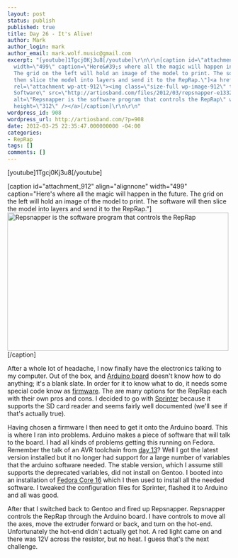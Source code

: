 ```yaml
---
layout: post
status: publish
published: true
title: Day 26 - It's Alive!
author: Mark
author_login: mark
author_email: mark.wolf.music@gmail.com
excerpt: "[youtube]1Tgcj0Kj3u8[/youtube]\r\n\r\n[caption id=\"attachment_912\" align=\"alignnone\"
  width=\"499\" caption=\"Here&#39;s where all the magic will happen in the future.
  The grid on the left will hold an image of the model to print. The software will
  then slice the model into layers and send it to the RepRap.\"]<a href=\"http://artiosband.com/blog/2012/03/25/day-26-its-alive/repsnapper/\"
  rel=\"attachment wp-att-912\"><img class=\"size-full wp-image-912\" title=\"Repsnapper
  Software\" src=\"http://artiosband.com/files/2012/03/repsnapper-e1332764413708.png\"
  alt=\"Repsnapper is the software program that controls the RepRap\" width=\"499\"
  height=\"312\" /></a>[/caption]\r\n\r\n"
wordpress_id: 908
wordpress_url: http://artiosband.com/?p=908
date: 2012-03-25 22:35:47.000000000 -04:00
categories:
- RepRap
tags: []
comments: []
---
```

[youtube]1Tgcj0Kj3u8[/youtube]

[caption id="attachment_912" align="alignnone" width="499" caption="Here&#39;s where all the magic will happen in the future. The grid on the left will hold an image of the model to print. The software will then slice the model into layers and send it to the RepRap."]<a href="http://artiosband.com/blog/2012/03/25/day-26-its-alive/repsnapper/" rel="attachment wp-att-912"><img class="size-full wp-image-912" title="Repsnapper Software" src="http://artiosband.com/files/2012/03/repsnapper-e1332764413708.png" alt="Repsnapper is the software program that controls the RepRap" width="499" height="312" /></a>[/caption]

<a id="more"></a><a id="more-908"></a>

After a whole lot of headache, I now finally have the electronics talking to my computer. Out of the box, and <a title="Arduino home page" href="1Tgcj0Kj3u8">Arduino board</a> doesn't know how to do anything; it's a blank slate. In order for it to know what to do, it needs some special code know as <a title="Wikipedia page for 'firmware'" href="http://en.wikipedia.org/wiki/Firmware">firmware</a>. The are many options for the RepRap each with their own pros and cons. I decided to go with <a title="RepRap wiki page for Sprinter" href="http://reprap.org/wiki/Sprinter">Sprinter</a> because it supports the SD card reader and seems fairly well documented (we'll see if that's actually true).

Having chosen a firmware I then need to get it onto the Arduino board. This is where I ran into problems. Arduino makes a piece of software that will talk to the board. I had all kinds of problems getting this running on Fedora. Remember the talk of an AVR toolchain from <a title="Day 13 – Software Installation" href="http://artiosband.com/blog/2012/03/12/day-13-software-installation/" target="_blank">day 13</a>? Well I got the latest version installed but it no longer had support for a large number of variables that the arduino software needed. The stable version, which I assume still supports the deprecated variables, did not install on Gentoo. I booted into an installation of <a title="Fedora homepage" href="http://fedoraproject.org/">Fedora Core 16</a> which I then used to install all the needed software. I tweaked the configuration files for Sprinter, flashed it to Arduino and all was good.

After that I switched back to Gentoo and fired up Repsnapper. Repsnapper controls the RepRap through the Arduino board. I have controls to move all the axes, move the extruder forward or back, and turn on the hot-end. Unfortunately the hot-end didn't actually get hot. A red light came on and there was 12V across the resistor, but no heat. I guess that's the next challenge.
